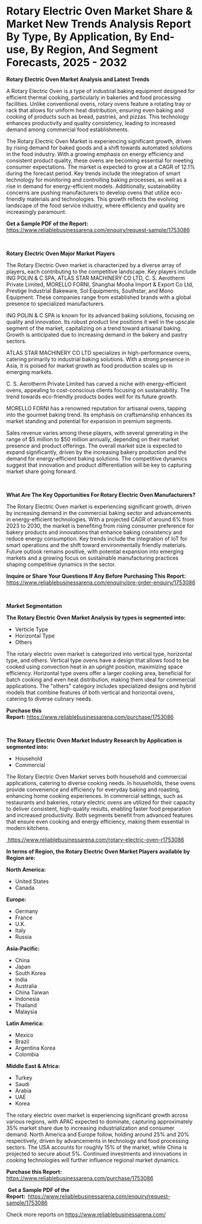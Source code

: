 <p><h1>Rotary Electric Oven Market Share & Market New Trends Analysis Report By Type, By Application, By End-use, By Region, And Segment Forecasts, 2025 - 2032</h1></p><p><strong>Rotary Electric Oven Market Analysis and Latest Trends</strong></p>
<p><p>A Rotary Electric Oven is a type of industrial baking equipment designed for efficient thermal cooking, particularly in bakeries and food processing facilities. Unlike conventional ovens, rotary ovens feature a rotating tray or rack that allows for uniform heat distribution, ensuring even baking and cooking of products such as bread, pastries, and pizzas. This technology enhances productivity and quality consistency, leading to increased demand among commercial food establishments.</p><p>The Rotary Electric Oven Market is experiencing significant growth, driven by rising demand for baked goods and a shift towards automated solutions in the food industry. With a growing emphasis on energy efficiency and consistent product quality, these ovens are becoming essential for meeting consumer expectations. The market is expected to grow at a CAGR of 12.1% during the forecast period. Key trends include the integration of smart technology for monitoring and controlling baking processes, as well as a rise in demand for energy-efficient models. Additionally, sustainability concerns are pushing manufacturers to develop ovens that utilize eco-friendly materials and technologies. This growth reflects the evolving landscape of the food service industry, where efficiency and quality are increasingly paramount.</p></p>
<p><strong>Get a Sample PDF of the Report:&nbsp;</strong> <a href="https://www.reliablebusinessarena.com/enquiry/request-sample/1753086?utm_campaign=3267&utm_medium=2&utm_source=Github&utm_content=ia&utm_term=05042025&utm_id=rotary-electric-oven">https://www.reliablebusinessarena.com/enquiry/request-sample/1753086</a></p>
<p>&nbsp;</p>
<p><strong>Rotary Electric Oven Major Market Players</strong></p>
<p><p>The Rotary Electric Oven market is characterized by a diverse array of players, each contributing to the competitive landscape. Key players include ING POLIN & C SPA, ATLAS STAR MACHINERY CO LTD, C. S. Aerotherm Private Limited, MORELLO FORNI, Shanghai Mooha Import & Export Co Ltd, Prestige Industrial Bakeware, Sol Equipments, Southstar, and Mono Equipment. These companies range from established brands with a global presence to specialized manufacturers.</p><p>ING POLIN & C SPA is known for its advanced baking solutions, focusing on quality and innovation. Its robust product line positions it well in the upscale segment of the market, capitalizing on a trend toward artisanal baking. Growth is anticipated due to increasing demand in the bakery and pastry sectors.</p><p>ATLAS STAR MACHINERY CO LTD specializes in high-performance ovens, catering primarily to industrial baking solutions. With a strong presence in Asia, it is poised for market growth as food production scales up in emerging markets. </p><p>C. S. Aerotherm Private Limited has carved a niche with energy-efficient ovens, appealing to cost-conscious clients focusing on sustainability. The trend towards eco-friendly products bodes well for its future growth.</p><p>MORELLO FORNI has a renowned reputation for artisanal ovens, tapping into the gourmet baking trend. Its emphasis on craftsmanship enhances its market standing and potential for expansion in premium segments.</p><p>Sales revenue varies among these players, with several generating in the range of $5 million to $50 million annually, depending on their market presence and product offerings. The overall market size is expected to expand significantly, driven by the increasing bakery production and the demand for energy-efficient baking solutions. The competitive dynamics suggest that innovation and product differentiation will be key to capturing market share going forward.</p></p>
<p>&nbsp;</p>
<p><strong>What Are The Key Opportunities For Rotary Electric Oven Manufacturers?</strong></p>
<p><p>The Rotary Electric Oven market is experiencing significant growth, driven by increasing demand in the commercial baking sector and advancements in energy-efficient technologies. With a projected CAGR of around 6% from 2023 to 2030, the market is benefiting from rising consumer preference for bakery products and innovations that enhance baking consistency and reduce energy consumption. Key trends include the integration of IoT for smart operations and the shift toward environmentally friendly materials. Future outlook remains positive, with potential expansion into emerging markets and a growing focus on sustainable manufacturing practices shaping competitive dynamics in the sector.</p></p>
<p><strong>Inquire or Share Your Questions If Any Before Purchasing This Report:</strong> <a href="https://www.reliablebusinessarena.com/enquiry/pre-order-enquiry/1753086?utm_campaign=3267&utm_medium=2&utm_source=Github&utm_content=ia&utm_term=05042025&utm_id=rotary-electric-oven">https://www.reliablebusinessarena.com/enquiry/pre-order-enquiry/1753086</a></p>
<p>&nbsp;</p>
<p><strong>Market Segmentation</strong></p>
<p><strong>The Rotary Electric Oven Market Analysis by types is segmented into:</strong></p>
<p><ul><li>Verticle Type</li><li>Horizontal Type</li><li>Others</li></ul></p>
<p><p>The rotary electric oven market is categorized into vertical type, horizontal type, and others. Vertical type ovens have a design that allows food to be cooked using convection heat in an upright position, maximizing space efficiency. Horizontal type ovens offer a larger cooking area, beneficial for batch cooking and even heat distribution, making them ideal for commercial applications. The "others" category includes specialized designs and hybrid models that combine features of both vertical and horizontal ovens, catering to diverse culinary needs.</p></p>
<p><strong>Purchase this Report:&nbsp;</strong><a href="https://www.reliablebusinessarena.com/purchase/1753086?utm_campaign=3267&utm_medium=2&utm_source=Github&utm_content=ia&utm_term=05042025&utm_id=rotary-electric-oven">https://www.reliablebusinessarena.com/purchase/1753086</a></p>
<p>&nbsp;</p>
<p><strong>The Rotary Electric Oven Market Industry Research by Application is segmented into:</strong></p>
<p><ul><li>Household</li><li>Commercial</li></ul></p>
<p><p>The Rotary Electric Oven Market serves both household and commercial applications, catering to diverse cooking needs. In households, these ovens provide convenience and efficiency for everyday baking and roasting, enhancing home cooking experiences. In commercial settings, such as restaurants and bakeries, rotary electric ovens are utilized for their capacity to deliver consistent, high-quality results, enabling faster food preparation and increased productivity. Both segments benefit from advanced features that ensure even cooking and energy efficiency, making them essential in modern kitchens.</p></p>
<p><a href="https://www.reliablebusinessarena.com/rotary-electric-oven-r1753086?utm_campaign=3267&utm_medium=2&utm_source=Github&utm_content=ia&utm_term=05042025&utm_id=rotary-electric-oven">&nbsp;https://www.reliablebusinessarena.com/rotary-electric-oven-r1753086</a></p>
<p><strong>In terms of Region, the Rotary Electric Oven Market Players available by Region are:</strong></p>
<p>
    <p> <strong> North America: </strong>
        <ul>
            <li>United States</li>
            <li>Canada</li>
        </ul>
        </p> 
    <p> <strong> Europe: </strong>
        <ul>
            <li>Germany</li>
            <li>France</li>
            <li>U.K.</li>
            <li>Italy</li>
            <li>Russia</li>
        </ul>
        </p> 
    <p> <strong> Asia-Pacific: </strong>
        <ul>
            <li>China</li>
            <li>Japan</li>
            <li>South Korea</li>
            <li>India</li>
            <li>Australia</li>
            <li>China Taiwan</li>
            <li>Indonesia</li>
            <li>Thailand</li>
            <li>Malaysia</li>
        </ul>
        </p> 
    <p> <strong> Latin America: </strong>
        <ul>
            <li>Mexico</li>
            <li>Brazil</li>
            <li>Argentina Korea</li>
            <li>Colombia</li>
        </ul>
        </p> 
    <p> <strong> Middle East & Africa: </strong>
        <ul>
            <li>Turkey</li>
            <li>Saudi</li>
            <li>Arabia</li>
            <li>UAE</li>
            <li>Korea</li>
        </ul>
    </p>
    </p>
<p><p>The rotary electric oven market is experiencing significant growth across various regions, with APAC expected to dominate, capturing approximately 35% market share due to increasing industrialization and consumer demand. North America and Europe follow, holding around 25% and 20% respectively, driven by advancements in technology and food processing sectors. The USA accounts for roughly 15% of the market, while China is projected to secure about 5%. Continued investments and innovations in cooking technologies will further influence regional market dynamics.</p></p>
<p><strong>Purchase this Report: </strong><a href="https://www.reliablebusinessarena.com/purchase/1753086?utm_campaign=3267&utm_medium=2&utm_source=Github&utm_content=ia&utm_term=05042025&utm_id=rotary-electric-oven">https://www.reliablebusinessarena.com/purchase/1753086</a></p>
<p>&nbsp;<strong>Get a Sample PDF of the Report:&nbsp;&nbsp;</strong><a href="https://www.reliablebusinessarena.com/enquiry/request-sample/1753086?utm_campaign=3267&utm_medium=2&utm_source=Github&utm_content=ia&utm_term=05042025&utm_id=rotary-electric-oven">https://www.reliablebusinessarena.com/enquiry/request-sample/1753086</a></p>
<p><strong></strong></p>
<p>Check more reports on <a href="https://www.reliablebusinessarena.com/?utm_campaign=3267&utm_medium=2&utm_source=Github&utm_content=ia&utm_term=05042025&utm_id=rotary-electric-oven">https://www.reliablebusinessarena.com/</a></p>